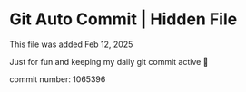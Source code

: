 # Git Auto Commit | Hidden File

This file was added Feb 12, 2025

Just for fun and keeping my daily git commit active 🤪

commit number: 1065396
